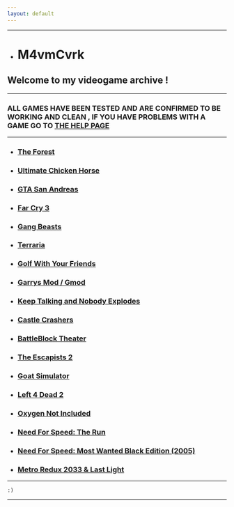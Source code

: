 ```yaml
---
layout: default
---
```


* * *

*   # M4vmCvrk
## Welcome to my videogame archive !

* * *

### ALL GAMES HAVE BEEN TESTED AND ARE CONFIRMED TO BE WORKING AND CLEAN , IF YOU HAVE PROBLEMS WITH A GAME GO TO [THE HELP PAGE](/games/help.md)

* * *

*   ### [The Forest](/games/theforest.md)

*   ### [Ultimate Chicken Horse](/games/ultimatechickenhorse.md)

*   ### [GTA San Andreas](/games/gtasa.md)

*   ### [Far Cry 3](/games/farcry3.md)

*   ### [Gang Beasts](/games/gangbeasts.md)

*   ### [Terraria](/games/terraria.md)

*   ### [Golf With Your Friends](/games/gwyf.md)

*   ### [Garrys Mod / Gmod](/games/gmod.md)

*   ### [Keep Talking and Nobody Explodes](/games/ktane.md)

*   ### [Castle Crashers](/games/castlecrashers.md)

*   ### [BattleBlock Theater](/games/bbt.md)

*   ### [The Escapists 2](/games/te2.md)

*   ### [Goat Simulator](/games/goatsim.md)

*   ### [Left 4 Dead 2](/games/l4d2.md)

*   ### [Oxygen Not Included](/games/oni.md)

*   ### [Need For Speed: The Run](/games/nfstr.md)

*   ### [Need For Speed: Most Wanted Black Edition (2005)](/games/nfsmw05.md)

*   ### [Metro Redux 2033 & Last Light](/games/mr.md)

* * *

```
:)
```

* * *